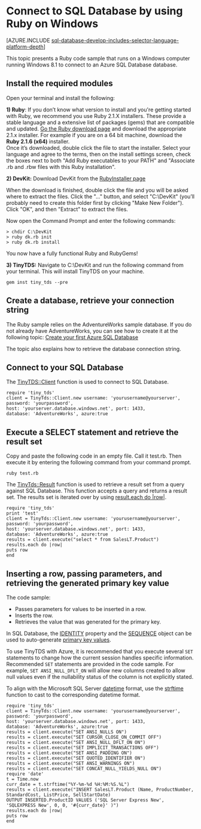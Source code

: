 <properties 
	pageTitle="Connect to SQL Database by using Ruby with TinyTDS on Windows" 
	description="Give a Ruby code sample you can run on Windows to connect to Azure SQL Database."
	services="sql-database" 
	documentationCenter="" 
	authors="meet-bhagdev" 
	manager="jeffreyg" 
	editor=""/>


<tags 
	ms.service="sql-database" 
	ms.workload="sql-database" 
	ms.tgt_pltfrm="na" 
	ms.devlang="ruby" 
	ms.topic="article" 
	ms.date="08/04/2015" 
	ms.author="mebha"/>


# Connect to SQL Database by using Ruby on Windows

[AZURE.INCLUDE [sql-database-develop-includes-selector-language-platform-depth](../../includes/sql-database-develop-includes-selector-language-platform-depth.md)]

This topic presents a Ruby code sample that runs on a Windows computer running Windows 8.1 to connect to an Azure SQL Database database.

## Install the required modules

Open your terminal and install the following:

**1) Ruby**: If you don’t know what version to install and you're getting started with Ruby, we recommend you use Ruby 2.1.X installers. These provide a stable language and a extensive list of packages (gems) that are compatible and updated. [Go the Ruby download page]() and download the appropriate 2.1.x installer. For example if you are on a 64 bit machine, download the **Ruby 2.1.6 (x64)** installer.
<br>Once it’s downloaded, double click the file to start the installer. Select your language and agree to the terms, then on the install settings screen, check the boxes next to both "Add Ruby executables to your PATH" and "Associate .rb and .rbw files with this Ruby installation". 


**2) DevKit:** Download DevKit from the [RubyInstaller page](http://rubyinstaller.org/downloads/)

When the download is finished, double click the file and you will be asked where to extract the files. Click the "…" button, and select "C:\DevKit" (you’ll probably need to create this folder first by clicking "Make New Folder"). Click "OK", and then "Extract" to extract the files.

Now open the Command Prompt and enter the following commands:

	> chdir C:\DevKit
	> ruby dk.rb init
	> ruby dk.rb install

You now have a fully functional Ruby and RubyGems!


**3) TinyTDS:** Navigate to C:\DevKit and run the following command from your terminal. This will install TinyTDS on your machine. 

	gem inst tiny_tds --pre

## Create a database, retrieve your connection string

The Ruby sample relies on the AdventureWorks sample database. If you do not already have AdventureWorks, you can see how to create it at the following topic: [Create your first Azure SQL Database](sql-database-get-started.md)

The topic also explains how to retrieve the database connection string.

## Connect to your SQL Database

The [TinyTDS::Client](https://github.com/rails-sqlserver/tiny_tds) function is used to connect to SQL Database.

    require 'tiny_tds' 
    client = TinyTds::Client.new username: 'yourusername@yourserver', password: 'yourpassword', 
    host: 'yourserver.database.windows.net', port: 1433, 
    database: 'AdventureWorks', azure:true 

## Execute a SELECT statement and retrieve the result set

Copy and paste the following code in an empty file. Call it test.rb. Then execute it by entering the following command from your command prompt.

	ruby test.rb

The [TinyTds::Result](https://github.com/rails-sqlserver/tiny_tds) function is used to retrieve a result set from a query against SQL Database. This function accepts a query and returns a result set. The results set is iterated over by using [result.each do |row|](https://github.com/rails-sqlserver/tiny_tds).

    require 'tiny_tds'  
    print 'test'     
    client = TinyTds::Client.new username: 'yourusername@yourserver', password: 'yourpassword', 
    host: 'yourserver.database.windows.net', port: 1433, 
    database: 'AdventureWorks', azure:true 
    results = client.execute("select * from SalesLT.Product") 
    results.each do |row| 
    puts row 
    end 

## Inserting a row, passing parameters, and retrieving the generated primary key value

The code sample:

- Passes parameters for values to be inserted in a row.
- Inserts the row.
- Retrieves the value that was generated for the primary key.

In SQL Database, the [IDENTITY](http://msdn.microsoft.com/library/ms186775.aspx) property and the [SEQUENCE](http://msdn.microsoft.com/library/ff878058.aspx) object can be used to auto-generate [primary key values](http://msdn.microsoft.com/library/ms179610.aspx). 

To use TinyTDS with Azure, it is recommended that you execute several `SET` statements to change how the current session handles specific information. Recommended `SET` statements are provided in the code sample. For example, `SET ANSI_NULL_DFLT_ON` will allow new columns created to allow null values even if the nullability status of the column is not explicitly stated.

To align with the Microsoft SQL Server [datetime](http://msdn.microsoft.com/library/ms187819.aspx) format, use the [strftime](http://ruby-doc.org/core-2.2.0/Time.html#method-i-strftime) function to cast to the corresponding datetime format. 

    require 'tiny_tds' 
    client = TinyTds::Client.new username: 'yourusername@yourserver', password: 'yourpassword', 
    host: 'yourserver.database.windows.net', port: 1433, 
    database: 'AdventureWorks', azure:true 
    results = client.execute("SET ANSI_NULLS ON")
    results = client.execute("SET CURSOR_CLOSE_ON_COMMIT OFF")
    results = client.execute("SET ANSI_NULL_DFLT_ON ON")
    results = client.execute("SET IMPLICIT_TRANSACTIONS OFF")
    results = client.execute("SET ANSI_PADDING ON")
    results = client.execute("SET QUOTED_IDENTIFIER ON")
    results = client.execute("SET ANSI_WARNINGS ON")
    results = client.execute("SET CONCAT_NULL_YIELDS_NULL ON")
    require 'date'
    t = Time.now
    curr_date = t.strftime("%Y-%m-%d %H:%M:%S.%L") 
    results = client.execute("INSERT SalesLT.Product (Name, ProductNumber, StandardCost, ListPrice, SellStartDate) 
    OUTPUT INSERTED.ProductID VALUES ('SQL Server Express New', 'SQLEXPRESS New', 0, 0, '#{curr_date}' )")
    results.each do |row| 
    puts row
    end

